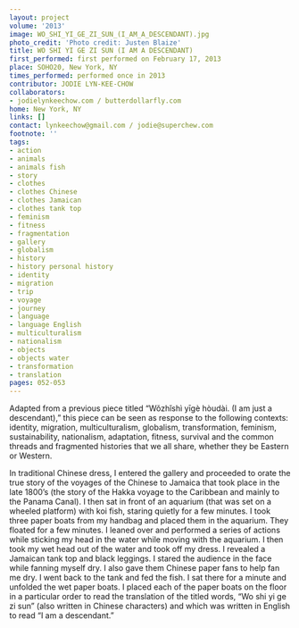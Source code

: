 ```yaml
---
layout: project
volume: '2013'
image: WO_SHI_YI_GE_ZI_SUN_(I_AM_A_DESCENDANT).jpg
photo_credit: 'Photo credit: Justen Blaize'
title: WO SHI YI GE ZI SUN (I AM A DESCENDANT)
first_performed: first performed on February 17, 2013
place: SOHO20, New York, NY
times_performed: performed once in 2013
contributor: JODIE LYN-KEE-CHOW
collaborators:
- jodielynkeechow.com / butterdollarfly.com
home: New York, NY
links: []
contact: lynkeechow@gmail.com / jodie@superchew.com
footnote: ''
tags:
- action
- animals
- animals fish
- story
- clothes
- clothes Chinese
- clothes Jamaican
- clothes tank top
- feminism
- fitness
- fragmentation
- gallery
- globalism
- history
- history personal history
- identity
- migration
- trip
- voyage
- journey
- language
- language English
- multiculturalism
- nationalism
- objects
- objects water
- transformation
- translation
pages: 052-053
---
```


Adapted from a previous piece titled “Wǒzhǐshì yīgè hòudài. (I am just a descendant),” this piece can be seen as response to the following contexts: identity, migration, multiculturalism, globalism, transformation, feminism, sustainability, nationalism, adaptation, fitness, survival and the common threads and fragmented histories that we all share, whether they be Eastern or Western.

In traditional Chinese dress, I entered the gallery and proceeded to orate the true story of the voyages of the Chinese to Jamaica that took place in the late 1800’s (the story of the Hakka voyage to the Caribbean and mainly to the Panama Canal). I then sat in front of an aquarium (that was set on a wheeled platform) with koi fish, staring quietly for a few minutes. I took three paper boats from my handbag and placed them in the aquarium. They floated for a few minutes. I leaned over and performed a series of actions while sticking my head in the water while moving with the aquarium. I then took my wet head out of the water and took off my dress. I revealed a Jamaican tank top and black leggings. I stared the audience in the face while fanning myself dry. I also gave them Chinese paper fans to help fan me dry. I went back to the tank and fed the fish. I sat there for a minute and unfolded the wet paper boats. I placed each of the paper boats on the floor in a particular order to read the translation of the titled words, “Wo shi yi ge zi sun” (also written in Chinese characters) and which was written in English to read “I am a descendant.”
